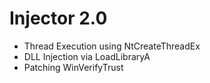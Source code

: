 # Injector 2.0
- Thread Execution using NtCreateThreadEx
- DLL Injection via LoadLibraryA
- Patching WinVerifyTrust
